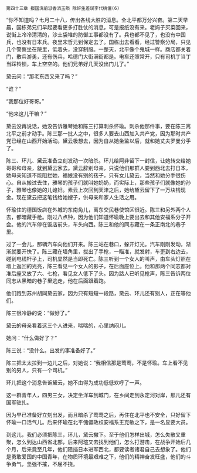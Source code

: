     第四十三章 报国洗前愆香消玉殒 除奸生差误李代桃僵(6) 

   “你不知道吗？七月二十八，传出各线大胜的消息。全北平都万分兴奋。第二天早晨，国栋弟兄们早起要看更多打胜仗的消息，可是报纸没有来。老妈子买菜回来，说街上冷冷清清的，沙土袋堆的防御工事都没有了。兵也都不见了，也没有中国兵，也没有日本兵。夜里宋哲元到保定去了。国栋出去看看，经过警察分局，只见几个警察坐在院里，低着头，没穿制服。一整天，北平像个鬼城一样。商店都关着门，散兵游勇，还有伤兵，哈德门大街满街都是。电车还照常开，只有司机丁当丁当踩铃锁，车上空空的。他们兄弟好几天没出门儿了。”

   黛云问：“那老东西又来了吗？”

   “谁？”

   “我那位好哥哥。”

   “他来这儿干嘛？”

   黛云没再说话，她没告诉雅琴她和陈三打算刺杀怀瑜。刺杀他那件事，要在陈三离北平之前才动手。陈三那一批人之中，很多人要去山西加入共产党，因为那时共产党已经在山西开始活动。黛云极想去，因为自从她坐监以后，就和她丈夫罗曼分手了。

   陈三、环儿、黛云准备立刻发动一次暗杀。环儿给阿非留下一封信，让她转交给她哥哥和母亲，就到黛云家去。黛云辞别母亲，只说他们那群人要到西北去打日本，她母亲知道不能阻拦她，福娘没有别的孩子，只有女儿黛云，当然和她分手很伤心。自从搬过去住，雅琴的孩子们就叫她奶奶，而实际上，那些孩子们就像她的孙子，雅琴也像她的儿媳妇。素云上次回到天津之后，她给黛云留下了一万块钱现金。现在黛云把这笔钱给她嫂子，供母亲和家人生活之用。

   怀瑜住的德国饭店在外城的东南角儿，离东交民巷使馆区很近。陈三和另外两个人去，都暗藏手枪。刚过八点钟，因为他们知道怀瑜晚上要出去和其他安福系分子开会。他的汽车停在饭店前头，车头向西。陈三和他的同志藏在一条正南北的巷子里。

   过了一会儿，那辆汽车向他们开来。陈三站在巷口，躲开灯光。汽车刚刚发动，渐渐就要开快了。陈三藏在墙角里，拔出了手枪，一瞄准，就发射，车歪到右边去，碰到电线杆子上，司机显然是当即死亡。陈三听到一个女人的叫声，由车头灯照在墙上返回的光亮，陈三看见一个女人的影子，在后面座位上。他和那两个同志都对准后座又放了六、七枪，看见女人低下了头。因为路人已听见枪声，陈三告诉两位同志从黑暗的巷子里逃走，他在后面跟着跑。

   他们跑到苏州胡同黛云家，因为只有短短一段路，黛云、环儿还有别人，正在等他们。

   陈三很冷静的说：“做好了。”

   黛云的母亲看着这三个人进来，喘喘的，心里纳闷儿。

   她问：“什么做好了？”

   陈三说：“没什么。出发的事准备好了。”

   陈三把太太拉到一边儿之后，对她说：“我相信那是莺莺，不是怀瑜。车上看不见别的男人，只有一个司机。”

   环儿把这个消息告诉黛云，她不由得为成功低低欢呼了一声。

   这一群青年人，四男三女，决定坐洋车到城门，在乡间走到永定河对岸，那儿还有国军驻扎。

   因为早已准备好立刻出发，而且暗杀了莺莺之后，再住在北平也不安全，只好留下怀瑜一口活气儿。后来怀瑜在北平傀儡政权安福系王克敏之下，是一名显要大员。

   到这儿，我们必须把陈三，环儿，黛云撇下。至于他们怎样出城，怎么失散又重聚，怎么到达山西省北部，后来阿瑄又去找到他们，怎么打游击，在战争开始后几个月，后来竟至几年，他们阻挡日本进军西北，都要读者诸君自己去想象了。他们是勇敢爱国的中国青年，在物质环境最艰难之下，他们的精神奋发旺盛，他们的斗争勇气，坚强不摧，不屈不挠。

